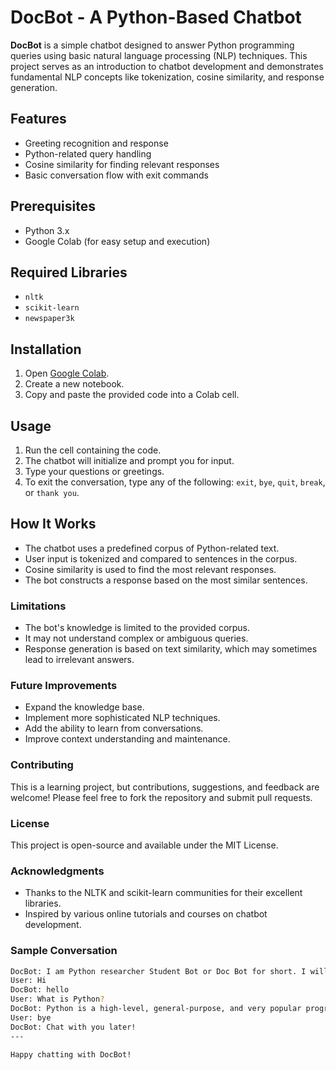 # DocBot - A Python-Based Chatbot

**DocBot** is a simple chatbot designed to answer Python programming queries using basic natural language processing (NLP) techniques. This project serves as an introduction to chatbot development and demonstrates fundamental NLP concepts like tokenization, cosine similarity, and response generation.

## Features
- Greeting recognition and response
- Python-related query handling
- Cosine similarity for finding relevant responses
- Basic conversation flow with exit commands

## Prerequisites
- Python 3.x
- Google Colab (for easy setup and execution)

## Required Libraries
- `nltk`
- `scikit-learn`
- `newspaper3k`

## Installation
1. Open [Google Colab](https://colab.research.google.com/).
2. Create a new notebook.
3. Copy and paste the provided code into a Colab cell.

## Usage
1. Run the cell containing the code.
2. The chatbot will initialize and prompt you for input.
3. Type your questions or greetings.
4. To exit the conversation, type any of the following: `exit`, `bye`, `quit`, `break`, or `thank you`.

## How It Works
- The chatbot uses a predefined corpus of Python-related text.
- User input is tokenized and compared to sentences in the corpus.
- Cosine similarity is used to find the most relevant responses.
- The bot constructs a response based on the most similar sentences.

### Limitations
- The bot's knowledge is limited to the provided corpus.
- It may not understand complex or ambiguous queries.
- Response generation is based on text similarity, which may sometimes lead to irrelevant answers.

### Future Improvements
- Expand the knowledge base.
- Implement more sophisticated NLP techniques.
- Add the ability to learn from conversations.
- Improve context understanding and maintenance.

### Contributing
This is a learning project, but contributions, suggestions, and feedback are welcome! Please feel free to fork the repository and submit pull requests.

### License
This project is open-source and available under the MIT License.

### Acknowledgments
- Thanks to the NLTK and scikit-learn communities for their excellent libraries.
- Inspired by various online tutorials and courses on chatbot development.

### Sample Conversation

```bash
DocBot: I am Python researcher Student Bot or Doc Bot for short. I will answer your queries about python discussion. If you want to exit, type bye.
User: Hi
DocBot: hello
User: What is Python?
DocBot: Python is a high-level, general-purpose, and very popular programming language which was created by Guido van Rassum and released in 1991. Python programming language (latest Python 3) is being used in web development, Machine Learning, Mathematics, and System Scripting.
User: bye
DocBot: Chat with you later!
---

Happy chatting with DocBot!

